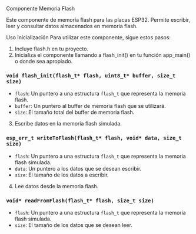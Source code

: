 Componente Memoria Flash 

Este componente de memoria flash para las placas ESP32. Permite escribir, leer y consultar datos almacenados en memoria flash.

Uso
Inicialización
Para utilizar este componente, sigue estos pasos:

1. Incluye flash.h en tu proyecto.
2. Inicializa el componente llamando a flash_init() en tu función app_main() o donde sea apropiado.
### `void flash_init(flash_t* flash, uint8_t* buffer, size_t size)`

- `flash`: Un puntero a una estructura `flash_t` que representa la memoria flash.
- `buffer`: Un puntero al buffer de memoria flash que se utilizará.
- `size`: El tamaño total del buffer de memoria flash.

3. Escribe datos en la memoria flash simulada.

### `esp_err_t writeToFlash(flash_t* flash, void* data, size_t size)`

- `flash`: Un puntero a una estructura `flash_t` que representa la memoria flash simulada.
- `data`: Un puntero a los datos que se desean escribir.
- `size`: El tamaño de los datos a escribir.

4. Lee datos desde la memoria flash.

### `void* readFromFlash(flash_t* flash, size_t size)`

- `flash`: Un puntero a una estructura `flash_t` que representa la memoria flash simulada.
- `size`: El tamaño de los datos que se desean leer.
